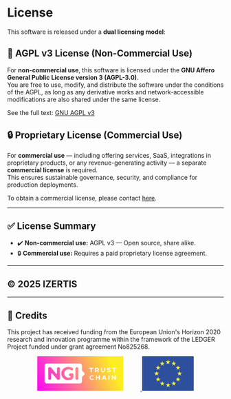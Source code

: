 # License

This software is released under a **dual licensing model**:

## 📜 AGPL v3 License (Non-Commercial Use)

For **non-commercial use**, this software is licensed under the **GNU Affero General Public License version 3 (AGPL-3.0)**.  
You are free to use, modify, and distribute the software under the conditions of the AGPL, as long as any derivative works and network-accessible modifications are also shared under the same license.

See the full text: [GNU AGPL v3](https://www.gnu.org/licenses/agpl-3.0.html)

## 🔒 Proprietary License (Commercial Use)

For **commercial use** — including offering services, SaaS, integrations in proprietary products, or any revenue-generating activity — a separate **commercial license** is required.  
This ensures sustainable governance, security, and compliance for production deployments.

To obtain a commercial license, please contact [here](https://www.izertis.com/es/contacto).

---

## ✅ License Summary

- ✔️ **Non-commercial use:** AGPL v3 — Open source, share alike.
- 🔒 **Commercial use:** Requires a paid proprietary license agreement.

---

## © 2025 IZERTIS

---

## 📢 Credits

This project has received funding from the European Union's Horizon 2020 research and innovation programme within the framework of the LEDGER Project funded under grant agreement No825268.

<p align="center">
  <a href="https://www.ngi.eu" target="_blank">
    <img src="./assets/ngi-logo.png" alt="NGI Logo" style="height:80px; margin-right: 40px;"/>
  </a>
  <img src="./assets/eu-flag.png" alt="EU Flag" style="height:80px;"/>
</p>
